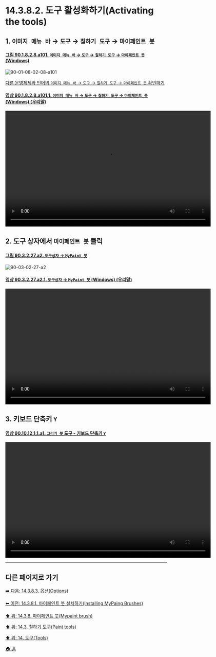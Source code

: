 # 14.3.8.2. 도구 활성화하기(Activating the tools)

<a id="14-03-08-02-s1"></a>

## 1. `이미지 메뉴 바` → `도구` → `칠하기 도구` → `마이페인트 붓`

<a id="90-01-08-02-08-a101"></a>

#### [그림 90.1.8.2.8.a101. `이미지 메뉴 바` → `도구` → `칠하기 도구` → `마이페인트 붓` (Windows)](./90-01-08-02-08-mypaint_brush.md#90-01-08-02-08-a101)
![90-01-08-02-08-a101](https://github.com/wonder13662/gimp/assets/15767104/9328114e-96bb-4ea6-ae1c-93fec8d988b1)

[다른 운영체제와 언어의 `이미지 메뉴 바` → `도구` → `칠하기 도구` → `마이페인트 붓` 확인하기](./90-01-08-02-08-mypaint_brush.md#90-01-08-02-08-a102)

<a id="90-01-08-02-08-a101-01"></a>

#### [영상 90.1.8.2.8.a101.1. `이미지 메뉴 바` → `도구` → `칠하기 도구` → `마이페인트 붓` (Windows) (우리말)](./90-01-08-02-08-mypaint_brush.md#90-01-08-02-08-a101-01)
<video controls="controls" width="640" height="360" src="https://github.com/wonder13662/gimp/assets/15767104/8f5cddca-15ad-4c02-9cdd-12effcaffb3d"></video>

<a id="14-03-08-02-s2"></a>

## 2. 도구 상자에서 `마이페인트 붓` 클릭

<a id="90-03-02-27-a2"></a>

#### [그림 90.3.2.27.a2. `도구상자` → `MyPaint 붓`](./90-03-02-27-mypaint_brush.md#90-03-02-27-a2)
![90-03-02-27-a2](https://github.com/wonder13662/gimp/assets/15767104/bfba0689-02ca-4a52-9eaf-7280e95a50da)

<a id="90-03-02-27-a2-01"></a>

#### [영상 90.3.2.27.a2.1. `도구상자` → `MyPaint 붓` (Windows) (우리말)](./90-03-02-27-mypaint_brush.md#90-03-02-27-a2-01)
<video controls="controls" width="640" height="360" src="https://github.com/wonder13662/gimp/assets/15767104/9e9ce5f2-e648-4364-bdd5-1852be4132a4"></video>

<a id="14-03-08-02-s3"></a>

## 3. 키보드 단축키 `Y`

<a id="90-10-12-01-01-a1"></a>

#### [영상 90.10.12.1.1.a1. `그리기 붓` 도구 - 키보드 단축키 `Y`](./90-10-12-01-01-y.md#90-10-12-01-01-a1)
<video controls="controls" width="640" height="360" src="https://github.com/wonder13662/gimp/assets/15767104/268d1850-7e5b-41bb-93ad-39bb9d8742dc"></video>

***

## 다른 페이지로 가기

[➡️ 다음: 14.3.8.3. 옵션(Options)](./14-03-08-03-options.md)

[⬅️ 이전: 14.3.8.1. 마이페인트 붓 설치하기(Installing MyPaing Brushes)](./14-03-08-01-installing_mypaint_brushes.md)

[⬆️ 위: 14.3.8. 마이페인트 붓(Mypaint brush)](./14-03-08-00-mypaint-brush.md)

[⬆️ 위: 14.3. 칠하기 도구(Paint tools)](./14-03-00-paint_tools.md)

[⬆️ 위: 14. 도구(Tools)](./14-00-tools.md)

[🏠 홈](./00-home.md)
